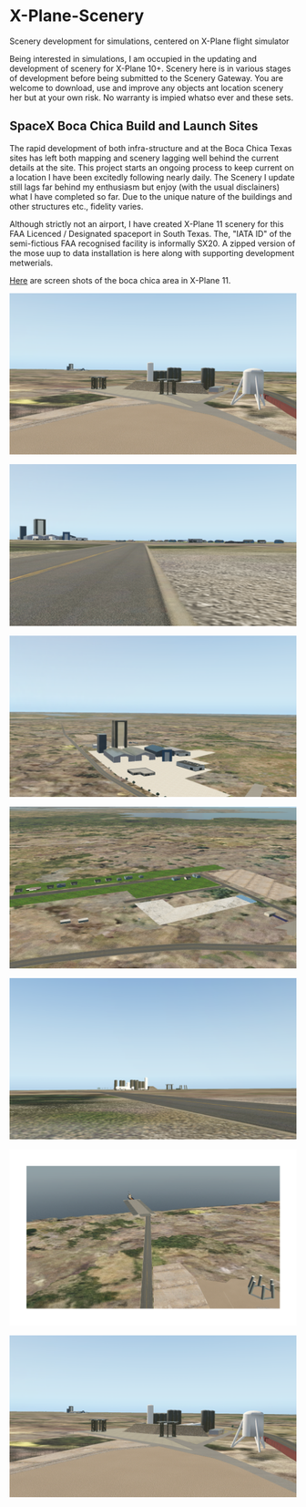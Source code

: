 # X-Plane-Scenery
Scenery development for simulations, centered on X-Plane flight simulator
 
Being interested in simulations, I am occupied in the updating and development of scenery for X-Plane 10+. Scenery here is in various stages of development before being submitted to the Scenery Gateway. You are welcome to download, use and improve any objects ant location scenery her but at your own risk. No warranty is impied whatso ever and these sets.

## SpaceX Boca Chica Build and Launch Sites
The rapid development of both infra-structure and at the Boca Chica Texas sites has left both mapping and scenery lagging well behind the current details at the site. This project starts an ongoing process to keep current on a location I have been excitedly following nearly daily. The Scenery I update still lags far behind my enthusiasm but enjoy (with the usual disclainers) what I have completed so far. Due to the unique nature of the buildings and other structures etc., fidelity varies.

Although strictly not an airport, I have created X-Plane 11 scenery for this FAA Licenced / Designated spaceport in South Texas. The, "IATA ID" of the semi-fictious FAA recognised  facility is informally SX20. A zipped version of the mose uup to data installation is here along with supporting development metwerials.

[Here](https://github.com/medmatix/X-Plane-Scenery/blob/Spacex-Boca-Chica-area/Spacex%20-%20Boca%20Chica/Pictures%20and%20Samples/Spacex%20X-Plane%20Boca%20Chica%20Scenery.pdf) are screen shots of the boca chica area in X-Plane 11.

![](Spacex%20-%20Boca%20Chica/Pictures%20and%20Samples/Boca%20Chica%201.png)
  
![](Spacex%20-%20Boca%20Chica/Pictures%20and%20Samples/Boca%20Chica%202.png)
  
![Build Site](Spacex%20-%20Boca%20Chica/Pictures%20and%20Samples/Boca%20Chica%203.png)
  
![Boca Chica Village](Spacex%20-%20Boca%20Chica/Pictures%20and%20Samples/Boca%20Chica%204.png)
  
![](Spacex%20-%20Boca%20Chica/Pictures%20and%20Samples/Boca%20Chica%205.png)
  
![Pier and Ferry](Spacex%20-%20Boca%20Chica/Pictures%20and%20Samples/SpaceX%20Pier%20and%20Ferry.png)
  
![](Spacex%20-%20Boca%20Chica/Pictures%20and%20Samples/Boca%20Chica%201.png)
  

